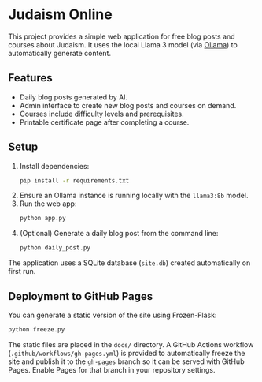 # Judaism Online

This project provides a simple web application for free blog posts and courses about Judaism.
It uses the local Llama 3 model (via [Ollama](https://github.com/ollama/ollama)) to automatically generate content.

## Features

- Daily blog posts generated by AI.
- Admin interface to create new blog posts and courses on demand.
- Courses include difficulty levels and prerequisites.
- Printable certificate page after completing a course.

## Setup

1. Install dependencies:
   ```bash
   pip install -r requirements.txt
   ```
2. Ensure an Ollama instance is running locally with the `llama3:8b` model.
3. Run the web app:
   ```bash
   python app.py
   ```
4. (Optional) Generate a daily blog post from the command line:
   ```bash
   python daily_post.py
   ```

The application uses a SQLite database (`site.db`) created automatically on first run.

## Deployment to GitHub Pages

You can generate a static version of the site using Frozen-Flask:

```bash
python freeze.py
```

The static files are placed in the `docs/` directory. A GitHub Actions
workflow (`.github/workflows/gh-pages.yml`) is provided to automatically
freeze the site and publish it to the `gh-pages` branch so it can be served
with GitHub Pages. Enable Pages for that branch in your repository settings.
